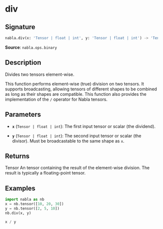 # div

## Signature

```python
nabla.div(x: 'Tensor | float | int', y: 'Tensor | float | int') -> 'Tensor'
```

**Source**: `nabla.ops.binary`

## Description

Divides two tensors element-wise.

This function performs element-wise (true) division on two tensors. It
supports broadcasting, allowing tensors of different shapes to be combined
as long as their shapes are compatible. This function also provides the
implementation of the `/` operator for Nabla tensors.

## Parameters

- **`x`** (`Tensor | float | int`): The first input tensor or scalar (the dividend).

- **`y`** (`Tensor | float | int`): The second input tensor or scalar (the divisor). Must be broadcastable to the same shape as `x`.

## Returns

Tensor
    An tensor containing the result of the element-wise division. The
    result is typically a floating-point tensor.

## Examples

```python
import nabla as nb
x = nb.tensor([10, 20, 30])
y = nb.tensor([2, 5, 10])
nb.div(x, y)
```

```python
x / y
```
